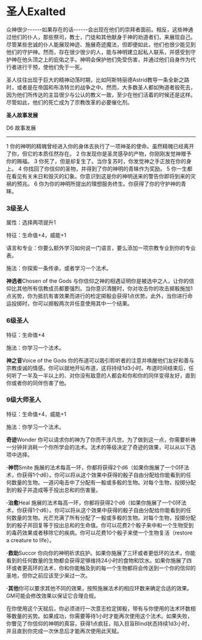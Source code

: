 # **圣人**Exalted

众神很少------如果存在的话------会出现在他们的崇拜者面前。相反，这些神通过他们的仆人，那些祭司，教士，门徒和其他献身于神的劝道者们，来展现自己。尽管某些忠诚的仆人能展现神迹、施展奇迹魔法，但即便如此，他们也很少能见到他们的守护神。然而，存在很少很少的人，能与神明建立起私人联系，并感受到守护神在他头顶之上的庇佑之手。神明会保护他们免受伤害，并通过他们自身作为代行者进行干预，使他们免于一死。

圣人往往出现于巨大的精神动荡时期，比如阿斯特丽德Astrid教导一条全新之路时，或者是在帝国和布洛特兰的战争之中。然而，大多数圣人都如殉道者般死去，因为他们所传达的主旨很少与公认的教义一致，至少在他们活着的时候还是这样。尽管如此，他们的死亡成为了宗教改革的必要催化剂。

**圣人故事发展**

  D6   故事发展
  ---- --------------------------------------------------------------------------------------------------
  1    你的神明的精魄曾经进入你的身体去执行了一项神圣的使命。虽然精魄已经离开了你，但它的本质任然存在。
  2    你发现你是圣灵感孕的产物，你刚刚发觉神赠予你的赐福。
  3    你死了，但是却复生了。当你复苏时，你发觉神之手正放在你的身上。
  4    你找回了你信仰的圣物，并得到了你的神明的青睐作为奖励。
  5    你一生都在看见有关末日和毁灭的幻象。你意识到这是你的神明送来的警告你即将到来的灾祸的预兆。
  6    你为你的神明所提出的理想服务终生。你获得了你的守护神的青睐。

### 3级圣人

属性：选择两项提升1

特征：生命值+4，威能+1

语言和专业：你要么额外学习如何说一门语言，要么添加一项宗教专业到你的专业表。

施法：你探索一条传承，或者学习一个法术。

**神选者**Chosen of the Gods
与你信仰之神的相遇证明你是被选中之人，让你的信仰比其他所有信教成员都要强烈。当你意识清醒时，你对攻击你的攻击掷骰施加1点劣势，你为抵抗有害效果而进行的检定掷骰会获得1点优势。此外，当你进行命运投掷时，你可以掷骰两次并任意使用其中一个结果。

### 6级圣人

特征：生命值+4

施法：你学习一个法术。

**神之音**Voice of the Gods
你的布道可以吸引聆听者的注意并唤醒他们友好和善与宗教虔诚的情感。你可以就地开坛布道，这将持续1d3小时。布道时间结束后，任何听了一半及一半以上的、对你没有敌意的人都会和你和你的同伴变得友好，直到你或者你的同伴伤害了他。

### 9级大师圣人

特征：生命值+4，威能+1

施法：你学习一个法术。

**奇迹**Wonder
你可以请求你的神为了你而干涉凡世。为了做到这一点，你需要祈祷一分钟并消耗一个你所学会的法术。法术的等级决定了奇迹的效果，可以从以下选项中选择。

**·神罚**Smite
施展的法术每高一环，你都将获得2个d6（如果你施展了一个0环法术，你获得1个d6）。你可以将从这个效果中获得的骰子自由分配给你能看到的任何数量的生物。一道闪电击中了分配有一骰或多骰的生物。对每个生物，投掷分配到的骰子并造成等于投出总和的伤害量。

**·治愈**Heal
施展的法术每高一环，你都将获得2个d6（如果你施展了一个0环法术，你获得1个d6）。你可以将从这个效果中获得的骰子自由分配给你能看到的任何数量的生物。光芒充满了所有分配了一骰或多骰的生物。对每个生物，投掷分配到的骰子并回复等于投出总和的生命值。你可以花费2个骰子来中和一个生物受到的毒药效果或者移除它的疾病。你可以花费10个骰子来使一个生物复活（restore
a creature to life）。

**·救助**Succor
你向你的神明祈求庇护。如果你施展了三环或者更低环的法术，你能看到的任何数量的生物都会获得足够维持24小时的食物和饮水。如果你施展了四环或者更高环的法术，你和你能触及到的每一个生物都将会传送到一个你的信仰的圣地，但你之前应该至少来过一次。

**·其他**你可以要求其他不同的效果，按照施展法术的相应环数来确定合适的效果。GM可能会修改效果以保证它合理合规。

在你使用这个天赋后，你必须进行一次意志检定掷骰，带有与你使用的法术环数相等数量的劣势。如果成功，你需要等待1小时才能再次使用这个法术。如果失败，你瞥见了你信仰的神明的真容，获得1点疯狂，陷入目盲Blind状态持续1d3小时，并且直到你完成一次休息后才能再次使用此天赋。
